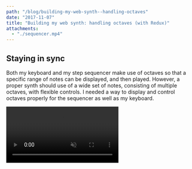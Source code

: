 ```yaml
---
path: "/blog/building-my-web-synth--handling-octaves"
date: "2017-11-07"
title: "Building my web synth: handling octaves (with Redux)"
attachments:
  - "./sequencer.mp4"
---
```


## Staying in sync

Both my keyboard and my step sequencer make use of octaves so that a specific range of notes can be displayed, and then played.
However, a proper synth should use of a wide set of notes, consisting of multiple octaves, with flexible controls.
I needed a way to display and control octaves properly for the sequencer as well as my keyboard.

<video muted autoplay loop>
  <source src="./sequencer.mp4" type="video/mp4">
  
  Your browser does not support the video tag.
</video>
<br><br>

My synth is build using Redux, and I figured it would be best to handle most of my state management in a seperate reducer for my octaves.
<br>
<br>

## Mapping notes

Generating notes was fairly easy, as every octave has the same format of notes:

```javascript
/* Basic format of notes */
const notes = ['C', 'C#', 'D', 'D#', 'E', 'F', 'F#', 'G', 'G#', 'A', 'A#', 'B'];

/* Great piece of code I keep on reusing,
 * which allows you to instantly create an array based on a number.
 * Props to @getify and @hwk73
 * https://twitter.com/hwk73/status/922009762988003329
 */
const octavesRange = [...5];

/* Maps notes to a octave */
const mapNotesToOctave = octave => notes.map(note => `${note}${octave}`);

/* Using lodash's flattenDeep function because we have a multidimensional array
 */
const allNotes = flattenDeep(
    octavesRange.map(octave => mapNotesToOctave(octave))
);

// Output: ['C0', 'C#0', 'D0' ...]
```

<br>
<br>

## Zooming in

Next, having this long array of notes, I needed to map it to my synth. As I only want to map a certain 'set' of notes, I figured it would
be best to 'zoom in' on a particular location of my array. This would perfectly fit the interface I had in mind, making it possible to switch between octaves, and to move notes from left to right. The amount of notes to be moved doesn't matter, as with this implementation, it's just changing the location of my 'zoom'. With this in mind, I implemented my reducer as follows:

```javascript
const initialState = {
    allNotes,

    // Current zoom position
    currentPos: notes.length * 3
};

const octaveReducer = (state = initialState, action) => {
    /// ...reducer code
};
```

<br>
Now with my reducer and initial state in place, I created a selector to grab a certain 'slice' of notes, based on the current location.
<br><br>

```javascript
// General function to grab a single slice
const getNotesAsSingleOctave = (allNotes, pos, octave) => {
    const requestedLength = octave * notes.length;

    // Slice full notes from position
    const fromPosition = allNotes.slice(pos, allNotes.length);

    // Then slice octave from position
    const slice = fromPosition.slice(0, requestedLength);

    // Push notes to slice when missing
    const missingNotes = requestedLength - slice.length;
    if (missingNotes) {
        // slice.push(allNotes[0]);
        [...missingNotes].forEach(note =>
            // Index of the missing note range is the same as the index in allNotes :)
            slice.push(allNotes[note])
        );
    }

    return slice;
};

/**
 * Selector I pass to my components that implements the function above.
 * Get an amount of octaves from all available notes.
 */
export const getNotesAsOctaves = (state, octave) =>
    getNotesAsSingleOctave(state.allNotes, state.currentPos, octave);
```

<br>

Done! Now, if you're familiar with the React-redux package, I now only have to map my selector as state to my components, and a dispatch method to call actions.

```javascript
const mapStateToProps = state => ({
    sequencerNotes: getNotesAsOctaves(state.octave, 1),
    keyboardNotes: getNotesAsOctaves(state.octave, 2),
    currentOctave: getCurrentOctave(state.octave),
    ...state
});

const mapDispatchToProps = dispatch => ({
    // I have 2 actions for my reducers,
    // one to set an octave immediately, like,
    // go to octave 1, or 2
    setOctave(octave) {
        dispatch(setOctave(octave));
    },

    // And another one to just move a few positions
    slideOctave(movement) {
        dispatch(slideOctave(movement));
    }
});
```

<br>

There's only one thing left, how to detect which octave we are in? To do this, with the current data I have, it seemed reasonable to detect what notes appear most in the current selection. For this, I wrote this selector:

```javascript
/**
 * Detect current octave by checking
 * which number appears most in current octave slice
 */
export const getCurrentOctave = (state, previousOctave) => {
    const currentNoteSlice = getNotesAsSingleOctave(
        state.allNotes,
        state.currentPos,
        1
    );

    // Get all occurring octaves by pulling out the numbers
    const allOccurringOctaves = currentNoteSlice.map(
        note => note.match(/\d+/g)[0]
    );

    // Return whatever occurs most using lodash's mode function
    return mode(allOccurringOctaves);
};
```

<br>

And that's it, perfectly in sync :)!
